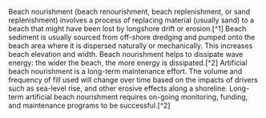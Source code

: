 Beach nourishment (beach renourishment, beach replenishment, or sand replenishment) involves a process of replacing material (usually sand) to a beach that might have been lost by longshore drift or erosion.[^1] Beach sediment is usually sourced from off-shore dredging and pumped onto the beach area where it is dispersed naturally or mechanically. This increases beach elevation and width. Beach nourishment helps to dissipate wave energy: the wider the beach, the more energy is dissipated.[^2] Artificial beach nourishment is a long-term maintenance effort. The volume and frequency of fill used will change over time based on the impacts of drivers such as sea-level rise, and other erosive effects along a shoreline. Long-term artificial beach nourishment requires on-going monitoring, funding, and maintenance programs to be successful.[^2]
